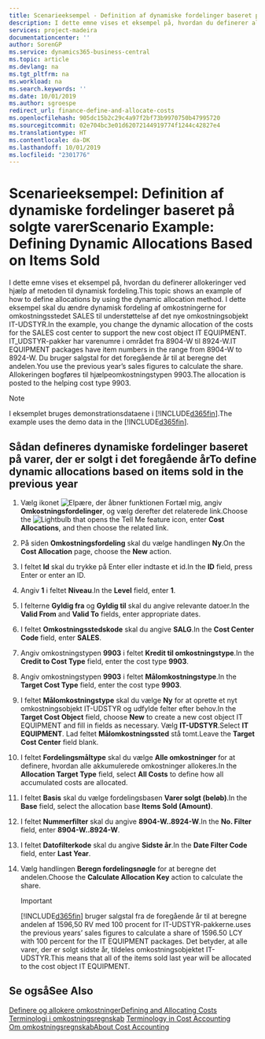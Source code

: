 ```yaml
---
title: Scenarieeksempel - Definition af dynamiske fordelinger baseret på solgte varer | Microsoft Docs
description: I dette emne vises et eksempel på, hvordan du definerer allokeringer ved hjælp af metoden til dynamisk fordeling.
services: project-madeira
documentationcenter: ''
author: SorenGP
ms.service: dynamics365-business-central
ms.topic: article
ms.devlang: na
ms.tgt_pltfrm: na
ms.workload: na
ms.search.keywords: ''
ms.date: 10/01/2019
ms.author: sgroespe
redirect_url: finance-define-and-allocate-costs
ms.openlocfilehash: 905dc15b2c29c4a97f2bf73b9970750b47995720
ms.sourcegitcommit: 02e704bc3e01d62072144919774f1244c42827e4
ms.translationtype: HT
ms.contentlocale: da-DK
ms.lasthandoff: 10/01/2019
ms.locfileid: "2301776"
---
```

# <a name="scenario-example-defining-dynamic-allocations-based-on-items-sold"></a><span data-ttu-id="381ab-103">Scenarieeksempel: Definition af dynamiske fordelinger baseret på solgte varer</span><span class="sxs-lookup"><span data-stu-id="381ab-103">Scenario Example: Defining Dynamic Allocations Based on Items Sold</span></span>
<span data-ttu-id="381ab-104">I dette emne vises et eksempel på, hvordan du definerer allokeringer ved hjælp af metoden til dynamisk fordeling.</span><span class="sxs-lookup"><span data-stu-id="381ab-104">This topic shows an example of how to define allocations by using the dynamic allocation method.</span></span> <span data-ttu-id="381ab-105">I dette eksempel skal du ændre dynamisk fordeling af omkostningerne for omkostningsstedet SALES til understøttelse af det nye omkostningsobjekt IT-UDSTYR.</span><span class="sxs-lookup"><span data-stu-id="381ab-105">In the example, you change the dynamic allocation of the costs for the SALES cost center to support the new cost object IT EQUIPMENT.</span></span> <span data-ttu-id="381ab-106">IT_UDSTYR-pakker har varenumre i området fra 8904-W til 8924-W.</span><span class="sxs-lookup"><span data-stu-id="381ab-106">IT EQUIPMENT packages have item numbers in the range from 8904-W to 8924-W.</span></span> <span data-ttu-id="381ab-107">Du bruger salgstal for det foregående år til at beregne det andelen.</span><span class="sxs-lookup"><span data-stu-id="381ab-107">You use the previous year’s sales figures to calculate the share.</span></span> <span data-ttu-id="381ab-108">Allokeringen bogføres til hjælpeomkostningstypen 9903.</span><span class="sxs-lookup"><span data-stu-id="381ab-108">The allocation is posted to the helping cost type 9903.</span></span>  

> [!NOTE]  
>  <span data-ttu-id="381ab-109">I eksemplet bruges demonstrationsdataene i [!INCLUDE[d365fin](includes/d365fin_md.md)].</span><span class="sxs-lookup"><span data-stu-id="381ab-109">The example uses the demo data in the [!INCLUDE[d365fin](includes/d365fin_md.md)].</span></span>  

## <a name="to-define-dynamic-allocations-based-on-items-sold-in-the-previous-year"></a><span data-ttu-id="381ab-110">Sådan defineres dynamiske fordelinger baseret på varer, der er solgt i det foregående år</span><span class="sxs-lookup"><span data-stu-id="381ab-110">To define dynamic allocations based on items sold in the previous year</span></span>  

1.  <span data-ttu-id="381ab-111">Vælg ikonet ![Elpære, der åbner funktionen Fortæl mig](media/ui-search/search_small.png "Fortæl mig, hvad du vil foretage dig"), angiv **Omkostningsfordelinger**, og vælg derefter det relaterede link.</span><span class="sxs-lookup"><span data-stu-id="381ab-111">Choose the ![Lightbulb that opens the Tell Me feature](media/ui-search/search_small.png "Tell me what you want to do") icon, enter **Cost Allocations**, and then choose the related link.</span></span>  
2.  <span data-ttu-id="381ab-112">På siden **Omkostningsfordeling** skal du vælge handlingen **Ny**.</span><span class="sxs-lookup"><span data-stu-id="381ab-112">On the **Cost Allocation** page, choose the **New** action.</span></span>  
3.  <span data-ttu-id="381ab-113">I feltet **Id** skal du trykke på Enter eller indtaste et id.</span><span class="sxs-lookup"><span data-stu-id="381ab-113">In the **ID** field, press Enter or enter an ID.</span></span>  
4.  <span data-ttu-id="381ab-114">Angiv **1** i feltet **Niveau**.</span><span class="sxs-lookup"><span data-stu-id="381ab-114">In the **Level** field, enter **1**.</span></span>  
5.  <span data-ttu-id="381ab-115">I felterne **Gyldig fra** og **Gyldig til** skal du angive relevante datoer.</span><span class="sxs-lookup"><span data-stu-id="381ab-115">In the **Valid From** and **Valid To** fields, enter appropriate dates.</span></span>  
6.  <span data-ttu-id="381ab-116">I feltet **Omkostningsstedskode** skal du angive **SALG**.</span><span class="sxs-lookup"><span data-stu-id="381ab-116">In the **Cost Center Code** field, enter **SALES**.</span></span>  
7.  <span data-ttu-id="381ab-117">Angiv omkostningstypen **9903** i feltet **Kredit til omkostningstype**.</span><span class="sxs-lookup"><span data-stu-id="381ab-117">In the **Credit to Cost Type** field, enter the cost type **9903**.</span></span>  
8.  <span data-ttu-id="381ab-118">Angiv omkostningstypen **9903** i feltet **Målomkostningstype**.</span><span class="sxs-lookup"><span data-stu-id="381ab-118">In the **Target Cost Type** field, enter the cost type **9903**.</span></span>  
9. <span data-ttu-id="381ab-119">I feltet **Målomkostningstype** skal du vælge **Ny** for at oprette et nyt omkostningsobjekt IT-UDSTYR og udfylde felter efter behov.</span><span class="sxs-lookup"><span data-stu-id="381ab-119">In the **Target Cost Object** field, choose **New** to create a new cost object IT EQUIPMENT and fill in fields as necessary.</span></span> <span data-ttu-id="381ab-120">Vælg **IT-UDSTYR**.</span><span class="sxs-lookup"><span data-stu-id="381ab-120">Select **IT EQUIPMENT**.</span></span> <span data-ttu-id="381ab-121">Lad feltet **Målomkostningssted** stå tomt.</span><span class="sxs-lookup"><span data-stu-id="381ab-121">Leave the **Target Cost Center** field blank.</span></span>  
10. <span data-ttu-id="381ab-122">I feltet **Fordelingsmåltype** skal du vælge **Alle omkostninger** for at definere, hvordan alle akkumulerede omkostninger allokeres.</span><span class="sxs-lookup"><span data-stu-id="381ab-122">In the **Allocation Target Type** field, select **All Costs** to define how all accumulated costs are allocated.</span></span>  
11. <span data-ttu-id="381ab-123">I feltet **Basis** skal du vælge fordelingsbasen **Varer solgt (beløb)**.</span><span class="sxs-lookup"><span data-stu-id="381ab-123">In the **Base** field, select the allocation base **Items Sold (Amount)**.</span></span>  
12. <span data-ttu-id="381ab-124">I feltet **Nummerfilter** skal du angive **8904-W..8924-W**.</span><span class="sxs-lookup"><span data-stu-id="381ab-124">In the **No. Filter** field, enter **8904-W..8924-W**.</span></span>  
13. <span data-ttu-id="381ab-125">I feltet **Datofilterkode** skal du angive **Sidste år**.</span><span class="sxs-lookup"><span data-stu-id="381ab-125">In the **Date Filter Code** field, enter **Last Year**.</span></span>  
14. <span data-ttu-id="381ab-126">Vælg handlingen **Beregn fordelingsnøgle** for at beregne det andelen.</span><span class="sxs-lookup"><span data-stu-id="381ab-126">Choose the **Calculate Allocation Key** action to calculate the share.</span></span>  

    > [!IMPORTANT]  
    >  [!INCLUDE[d365fin](includes/d365fin_md.md)] <span data-ttu-id="381ab-127">bruger salgstal fra de foregående år til at beregne andelen af 1596,50 RV med 100 procent for IT-UDSTYR-pakkerne.</span><span class="sxs-lookup"><span data-stu-id="381ab-127">uses the previous years’ sales figures to calculate a share of 1596.50 LCY with 100 percent for the IT EQUIPMENT packages.</span></span> <span data-ttu-id="381ab-128">Det betyder, at alle varer, der er solgt sidste år, tildeles omkostningsobjektet IT-UDSTYR.</span><span class="sxs-lookup"><span data-stu-id="381ab-128">This means that all of the items sold last year will be allocated to the cost object IT EQUIPMENT.</span></span>  

## <a name="see-also"></a><span data-ttu-id="381ab-129">Se også</span><span class="sxs-lookup"><span data-stu-id="381ab-129">See Also</span></span>  
[<span data-ttu-id="381ab-130">Definere og allokere omkostninger</span><span class="sxs-lookup"><span data-stu-id="381ab-130">Defining and Allocating Costs</span></span>](finance-define-and-allocate-costs.md)  
<span data-ttu-id="381ab-131">[Terminologi i omkostningsregnskab](finance-terminology-in-cost-accounting.md) </span><span class="sxs-lookup"><span data-stu-id="381ab-131">[Terminology in Cost Accounting](finance-terminology-in-cost-accounting.md) </span></span>  
[<span data-ttu-id="381ab-132">Om omkostningsregnskab</span><span class="sxs-lookup"><span data-stu-id="381ab-132">About Cost Accounting</span></span>](finance-about-cost-accounting.md)
